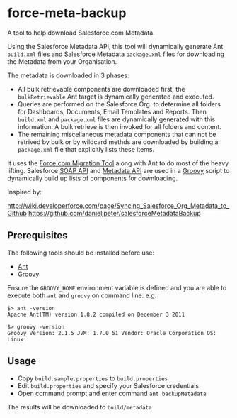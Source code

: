# force-meta-backup

A tool to help download Salesforce.com Metadata.

Using the Salesforce Metadata API, this tool will dynamically generate Ant `build.xml` files and Salesforce Metadata `package.xml` files for downloading the Metadata from your Organisation.

The metadata is downloaded in 3 phases:
- All bulk retrievable components are downloaded first, the `bulkRetrievable` Ant target is dynamically generated and executed.
- Queries are performed on the Salesforce Org. to determine all folders for Dashboards, Documents, Email Templates and Reports. Then `build.xml` and `package.xml` files are dynamically generated with this information. A bulk retrieve is then invoked for all folders and content.
- The remaining miscellaneous metadata components that can not be retrived by bulk or by wildcard methds are downloaded by building a `package.xml` file that explicitly lists these items.

It uses the [Force.com Migration Tool](http://www.salesforce.com/us/developer/docs/daas/index.htm) along with Ant to do most of the heavy lifting. Salesforce [SOAP API](http://www.salesforce.com/us/developer/docs/api/index.htm) and [Metadata API](http://www.salesforce.com/us/developer/docs/api_meta/index.htm) are used in a [Groovy](http://groovy.codehaus.org/) script to dynamically build up lists of components for downloading.

Inspired by:

http://wiki.developerforce.com/page/Syncing_Salesforce_Org_Metadata_to_Github
https://github.com/danieljpeter/salesforceMetadataBackup

## Prerequisites
The following tools should be installed before use:
- [Ant](http://ant.apache.org/)
- [Groovy](http://groovy.codehaus.org/)

Ensure the `GROOVY_HOME` environment variable is defined and you are able to execute both `ant` and `groovy` on command line:
e.g.
```
$> ant -version
Apache Ant(TM) version 1.8.2 compiled on December 3 2011

$> groovy -version
Groovy Version: 2.1.5 JVM: 1.7.0_51 Vendor: Oracle Corporation OS: Linux
```

## Usage
- Copy `build.sample.properties` to `build.properties`
- Edit `build.properties` and specify your Salesforce credentials
- Open command prompt and enter command `ant backupMetadata`

The results will be downloaded to `build/metadata`
